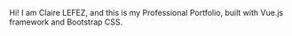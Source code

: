 Hi! I am Claire LEFEZ, and this is my Professional Portfolio, built with Vue.js framework and Bootstrap CSS.
